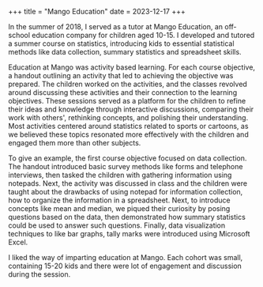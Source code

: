 +++
title = "Mango Education"
date = 2023-12-17
+++

In the summer of 2018, I served as a tutor at Mango Education, an off-school education company for children aged 10-15. I developed and tutored a summer course on statistics, introducing kids to essential statistical methods like data collection, summary statistics and spreadsheet skills.

Education at Mango was activity based learning. For each course objective, a handout outlining an activity that led to achieving the objective was prepared. The children worked on the activities, and the classes revolved around discussing these activities and their connection to the learning objectives. These sessions served as a platform for the children to refine their ideas and knowledge through interactive discussions, comparing their work with others', rethinking concepts, and polishing their understanding. Most activities centered around statistics related to sports or cartoons, as we believed these topics resonated more effectively with the children and engaged them more than other subjects.

To give an example, the first course objective focused on data collection. The handout introduced basic survey methods like forms and telephone interviews, then tasked the children with gathering information using notepads. Next, the activity was discussed in class and the children were taught about the drawbacks of using notepad for information collection, how to organize the information in a spreadsheet. Next, to introduce concepts like mean and median, we piqued their curiosity by posing questions based on the data, then demonstrated how summary statistics could be used to answer such questions. Finally, data visualization techniques to like bar graphs, tally marks were introduced using Microsoft Excel.

I liked the way of imparting education at Mango. Each cohort was small, containing 15-20 kids and there were lot of engagement and discussion during the session.
